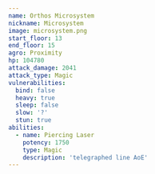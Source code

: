 ```yaml
---
name: Orthos Microsystem
nickname: Microsystem
image: microsystem.png
start_floor: 13
end_floor: 15
agro: Proximity
hp: 104780
attack_damage: 2041
attack_type: Magic
vulnerabilities:
  bind: false
  heavy: true
  sleep: false
  slow: '?'
  stun: true
abilities:
  - name: Piercing Laser
    potency: 1750
    type: Magic
    description: 'telegraphed line AoE'
---
```

